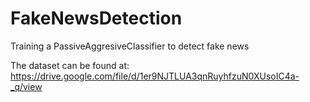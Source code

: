 # FakeNewsDetection
Training a PassiveAggresiveClassifier to detect fake news

The dataset can be found at: https://drive.google.com/file/d/1er9NJTLUA3qnRuyhfzuN0XUsoIC4a-_q/view

